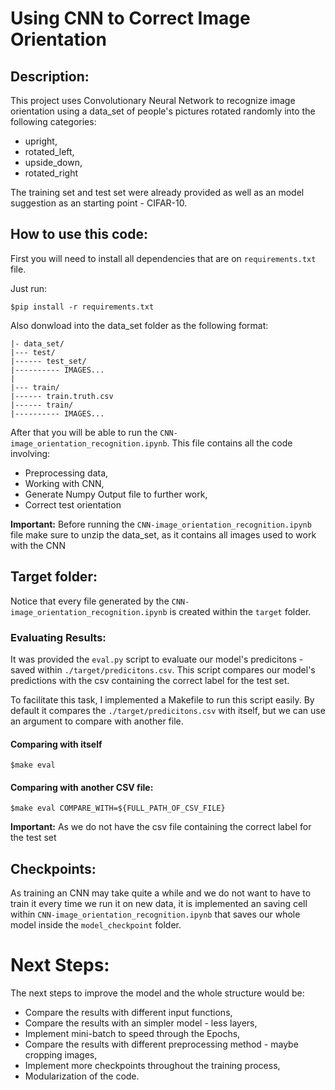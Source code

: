 # Using CNN to Correct Image Orientation

## Description:
This project uses Convolutionary Neural Network to recognize image orientation using a data_set of people's pictures rotated randomly into the following categories:
- upright, 
- rotated_left, 
- upside_down,
- rotated_right
  
The training set and test set were already provided as well as an model suggestion as an starting point - CIFAR-10.

## How to use this code:
First you will need to install all dependencies that are on `requirements.txt` file.

Just run:
```
$pip install -r requirements.txt
```

Also donwload into the data_set folder as the following format:
```
|- data_set/
|--- test/
|------ test_set/
|---------- IMAGES...
|
|--- train/
|------ train.truth.csv
|------ train/
|---------- IMAGES...
```

After that you will be able to run the `CNN-image_orientation_recognition.ipynb`. This file contains all the code involving:
- Preprocessing data,
- Working with CNN, 
- Generate Numpy Output file to further work,
- Correct test orientation

**Important:** Before running the `CNN-image_orientation_recognition.ipynb` file make sure to unzip the data_set, as it contains all images used to work with the CNN

 ## Target folder: 
 Notice that every file generated by the `CNN-image_orientation_recognition.ipynb` is created within the `target` folder.

### Evaluating Results:
It was provided the `eval.py` script to evaluate our model's predicitons - saved within `./target/predicitons.csv`. 
This script compares our model's predictions with the csv containing the correct label for the test set.

To facilitate this task, I implemented a Makefile to run this script easily. By default it compares the `./target/predicitons.csv` with itself, but we can use an argument to compare with another file.

#### Comparing with itself
```
$make eval
```

#### Comparing with another CSV file:
```
$make eval COMPARE_WITH=${FULL_PATH_OF_CSV_FILE}
```

**Important:** As we do not have the csv file containing the correct label for the test set 


## Checkpoints:
As training an CNN may take quite a while and we do not want to have to train it every time we run it on new data, it is implemented an saving cell within `CNN-image_orientation_recognition.ipynb` that saves our whole model inside the `model_checkpoint` folder.


# Next Steps:
The next steps to improve the model and the whole structure would be:
- Compare the results with different input functions,
- Compare the results with an simpler model - less layers,
- Implement mini-batch to speed through the Epochs,
- Compare the results with different preprocessing method - maybe cropping images,
- Implement more checkpoints throughout the training process,
- Modularization of the code.